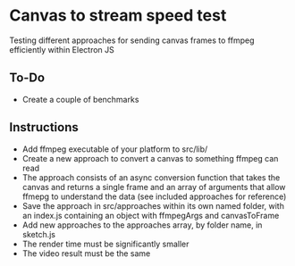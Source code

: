 # Canvas to stream speed test

Testing different approaches for sending canvas frames to ffmpeg efficiently within Electron JS

## To-Do

- Create a couple of benchmarks

## Instructions

- Add ffmpeg executable of your platform to src/lib/
- Create a new approach to convert a canvas to something ffmpeg can read
- The approach consists of an async conversion function that takes the canvas and returns a single frame and an array of arguments that allow ffmepg to understand the data (see included approaches for reference)
- Save the approach in src/approaches within its own named folder, with an index.js containing an object with ffmpegArgs and canvasToFrame
- Add new approaches to the approaches array, by folder name, in sketch.js
- The render time must be significantly smaller
- The video result must be the same
